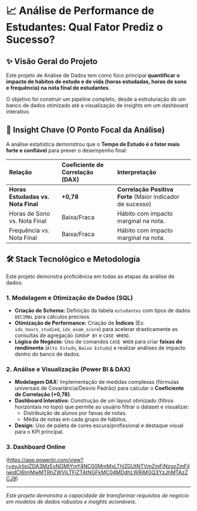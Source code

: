# 📈 Análise de Performance de Estudantes: Qual Fator Prediz o Sucesso?

## ✨ Visão Geral do Projeto

Este projeto de Análise de Dados tem como foco principal **quantificar o impacto de hábitos de estudo e de vida (horas estudadas, horas de sono e frequência) na nota final de estudantes**.

O objetivo foi construir um pipeline completo, desde a estruturação de um banco de dados otimizado até a visualização de insights em um dashboard interativo.

## 🔑 Insight Chave (O Ponto Focal da Análise)

A análise estatística demonstrou que o **Tempo de Estudo é o fator mais forte e confiável** para prever o desempenho final:

| Relação | Coeficiente de Correlação (DAX) | Interpretação |
| :--- | :--- | :--- |
| **Horas Estudadas vs. Nota Final** | **+0,78** | **Correlação Positiva Forte** (Maior indicador de sucesso) |
| Horas de Sono vs. Nota Final | Baixa/Fraca | Hábito com impacto marginal na nota. |
| Frequência vs. Nota Final | Baixa/Fraca | Hábito com impacto marginal na nota. |

## 🛠️ Stack Tecnológico e Metodologia

Este projeto demonstra proficiência em todas as etapas da análise de dados:

### 1. Modelagem e Otimização de Dados (SQL)

* **Criação de Schema:** Definição da tabela `estudantes` com tipos de dados `DECIMAL` para cálculos precisos.
* **Otimização de Performance:** Criação de **Índices** (Ex: `idx_hours_studied`, `idx_exam_score`) para acelerar drasticamente as consultas de agregação (`GROUP BY` e `CASE WHEN`).
* **Lógica de Negócio:** Uso de comandos `CASE WHEN` para criar **faixas de rendimento** (`Alto Estudo`, `Baixo Estudo`) e realizar análises de impacto dentro do banco de dados.

### 2. Análise e Visualização (Power BI & DAX)

* **Modelagem DAX:** Implementação de medidas complexas (fórmulas universais de Covariância/Desvio Padrão) para calcular o **Coeficiente de Correlação (+0,78)**.
* **Dashboard Interativo:** Construção de um layout otimizado (filtros horizontais no topo) que permite ao usuário filtrar o dataset e visualizar:
    * Distribuição de alunos por faixas de notas.
    * Média de notas em cada grupo de hábitos.
* **Design:** Uso de paleta de cores escura/profissional e destaque visual para o KPI principal.

### 3. Dashboard Online

(https://app.powerbi.com/view?r=eyJrIjoiZDA3MzExNGMtYmY4NC00MmMxLThlZGUtNTVmZmFiNzgzZmFjIiwidCI6ImMwMTRhZWVjLTFiZTAtNGFkMC04MDdhLWRiMGQ3YzJhMTAzZCJ9)

---
*Este projeto demonstra a capacidade de transformar requisitos de negócio em modelos de dados robustos e insights acionáveis.*
